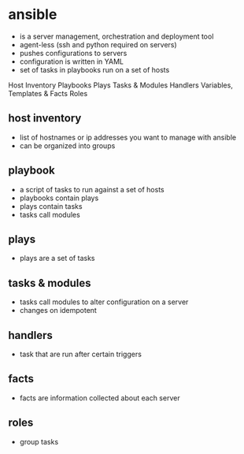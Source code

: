 ansible
===
- is a server management, orchestration and deployment tool
- agent-less (ssh and python required on servers)
- pushes configurations to servers
- configuration is written in YAML
- set of tasks in playbooks run on a set of hosts

Host Inventory
Playbooks
Plays
Tasks & Modules
Handlers
Variables, Templates & Facts
Roles

host inventory
---
- list of hostnames or ip addresses you want to manage with ansible
- can be organized into groups

playbook
---
- a script of tasks to run against a set of hosts
- playbooks contain plays
- plays contain tasks
- tasks call modules

plays
---
- plays are a set of tasks

tasks & modules
---
- tasks call modules to alter configuration on a server
- changes on idempotent

handlers
---
- task that are run after certain triggers

facts
---
- facts are information collected about each server

roles
---
- group tasks
